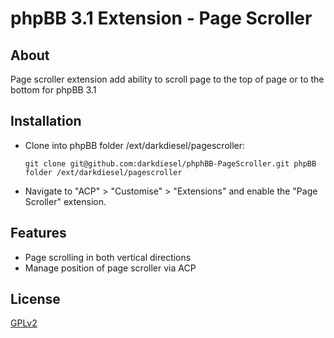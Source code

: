 # phpBB 3.1 Extension - Page Scroller

## About

Page scroller extension add ability to scroll page to the top of page or to the bottom for phpBB 3.1

## Installation

 * Clone into phpBB folder /ext/darkdiesel/pagescroller:
    ```
    git clone git@github.com:darkdiesel/phphBB-PageScroller.git phpBB folder /ext/darkdiesel/pagescroller
    ```

 * Navigate to "ACP" > "Customise" > "Extensions" and enable the "Page Scroller" extension.

## Features

 - Page scrolling in both vertical directions
 - Manage position of page scroller via ACP

## License

[GPLv2](license.txt)